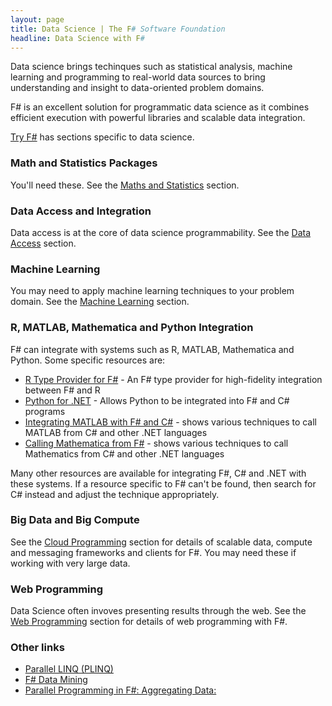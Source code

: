```yaml
---
layout: page
title: Data Science | The F# Software Foundation
headline: Data Science with F#
---
```


Data science brings techinques such as statistical analysis, machine learning and programming to 
real-world data sources to bring understanding and insight to data-oriented problem domains.

F# is an excellent solution for programmatic data science as it combines efficient execution
with powerful libraries and scalable data integration. 

[Try F#](http://tryfsharp.org/learn) has sections specific to data science. 

### Math and Statistics Packages

You'll need these. See the [Maths and Statistics](/math) section.

### Data Access and Integration

Data access is at the core of data science programmability. See the [Data Access](/data-access) section.

### Machine Learning 

You may need to apply machine learning techniques to your problem domain. See the [Machine Learning](/machine-learning) section.

### R, MATLAB, Mathematica and Python Integration

F# can integrate with systems such as R, MATLAB, Mathematica and Python. Some specific resources are:

 * [R Type Provider for F#](https://github.com/BlueMountainCapital/FSharpRProvider) - An F# type provider for high-fidelity integration between F# and R
 * [Python for .NET](http://pythonnet.sourceforge.net/readme.html) - Allows Python to be integrated into F# and C# programs
 * [Integrating MATLAB with F# and C#](http://www.mathworks.com/matlabcentral/fileexchange/12987) - shows various techniques to call MATLAB from C# and other .NET languages
 * [Calling Mathematica from F#](http://reference.wolfram.com/mathematica/NETLink/tutorial/CallingMathematicaFromNET.html) - shows various techniques to call Mathematics from C# and other .NET languages
 
Many other resources are available for integrating F#, C# and .NET with these systems. If a resource specific
to F# can't be found, then search for C# instead and adjust the technique appropriately.

### Big Data and Big Compute

See the [Cloud Programming](/cloud) section for details 
of scalable data, compute and messaging frameworks and clients for F#. You may need these if working with very large data.

### Web Programming

Data Science often invoves presenting results through the web. See the [Web Programming](/webstacks) section 
for details of web programming with F#.



### Other links

 * [Parallel LINQ (PLINQ)](http://msdn.microsoft.com/en-us/library/dd460688.aspx)
 * [F# Data Mining](http://fdatamining.blogspot.com/2010/05/why-f-is-language-for-data-mining.html)
 * [Parallel Programming in F#: Aggregating Data:](http://tomasp.net/blog/fsharp-parallel-aggregate.aspx)

